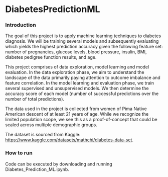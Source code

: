 # DiabetesPredictionML

### Introduction

The goal of this project is to apply machine learning techniques to diabetes diagnosis. We will be training several models and subsequently evaluating which yields the highest prediction accuracy given the following feature set: number of pregnancies, glucose levels, blood pressure, insulin, BMI, diabetes pedigree function results, and age.

This project comprises of data exploration, model learning and model evaluation. In the data exploration phase, we aim to understand the landscape of the data primarily paying attention to outcome imbalance and feature correlation. In the model learning and evaluation phase, we train several supervised and unsupervised models. We then determine the accuracy score of each model (number of successful predictions over the number of total predictions).

The data used in the project is collected from women of Pima Native American descent of at least 21 years of age. While we recognize the limited population scope, we see this as a proof-of-concept that could be scaled across multiple demographic groups.

The dataset is sourced from Kaggle: https://www.kaggle.com/datasets/mathchi/diabetes-data-set.

### How to run
Code can be executed by downloading and running Diabetes_Prediction_ML.ipynb. 
